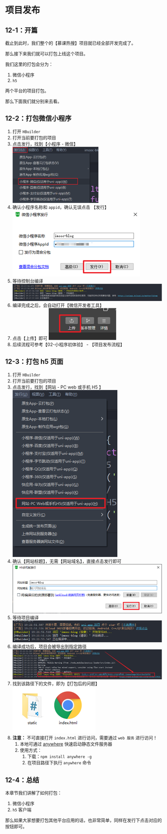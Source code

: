 # 项目发布

## 12-1：开篇

截止到此时，我们整个的【慕课热搜】项目就已经全部开发完成了。

那么接下来我们就可以打包上线这个项目。

我们这里的打包会分为：

1. 微信小程序
2. `h5`

两个平台的项目打包。

那么下面我们就分别来去看。

## 12-2：打包微信小程序

1. 打开 `HBuilder`
2. 打开当前要打包的项目
3. 点击发行，找到【小程序 - 微信】
   <img src="12-项目发布.assets/image-20210615191515860.png" alt="image-20210615191515860" style="zoom:33%;" />
4. 确认小程序名称和 `appid`，确认无误点击 【发行】
   ![image-20210615191744464](12-项目发布.assets/image-20210615191744464.png)
5. 等待控制台编译
   ![image-20210615191817655](12-项目发布.assets/image-20210615191817655.png)
6. 编译完成之后，会自动打开【微信开发者工具】
7. 点击【上传】即可
   ![image-20210615191926485](12-项目发布.assets/image-20210615191926485.png)
8. 后续流程可参考【02-小程序初体验】 - 【项目发布流程】

## 12-3：打包 h5 页面

1. 打开 `HBuilder`
2. 打开当前要打包的项目
3. 点击发行，找到【网站 - PC web 或手机 H5 】
   ![image-20210615192047986](12-项目发布.assets/image-20210615192047986.png)
4. 确认【网站标题】，无需【网站域名】，直接点击发行即可
   ![image-20210615192141695](12-项目发布.assets/image-20210615192141695.png)
5. 等待项目编译
   ![image-20210615192206748](12-项目发布.assets/image-20210615192206748.png)
6. 编译成功后，项目会被导出到指定路径
   ![image-20210615192304365](12-项目发布.assets/image-20210615192304365.png)
7. 找到该路径下的文件，即为【打包后的问题】
   ![image-20210615192348157](12-项目发布.assets/image-20210615192348157.png)
8. **注意：** 不可直接打开 `index.html` 进行访问，需要通过 `web 服务` 进行访问！
   1. 本地可通过 [anywhere](https://www.npmjs.com/package/anywhere) 快速启动静态文件服务器
   2. 使用方式：
      1. 下载：`npm install anywhere -g` 
      2. 在项目路径下执行 `anywhere` 命令



## 12-4：总结

本章节我们讲解了如何打包：

1. 微信小程序
2. `h5` 客户端

那么如果大家想要打包其他平台应用的话，也非常简单，同样在发行下点击对应的按钮即可。

